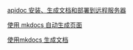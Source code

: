 [apidoc 安装、生成文档和部署到远程服务器](https://blog.csdn.net/a704397849/article/details/100560342)

[使用 mkdocs 自动生成页面](https://blog.csdn.net/freewebsys/article/details/79218294)

[使用mkdocs 生成文档](https://www.wafunny.com/blog/tool/mkdocs.html)